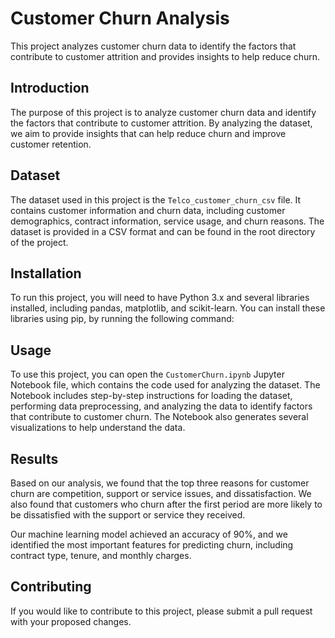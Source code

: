 # Customer Churn Analysis

This project analyzes customer churn data to identify the factors that contribute to customer attrition and provides insights to help reduce churn.

## Introduction

The purpose of this project is to analyze customer churn data and identify the factors that contribute to customer attrition. By analyzing the dataset, we aim to provide insights that can help reduce churn and improve customer retention.

## Dataset

The dataset used in this project is the `Telco_customer_churn_csv` file. It contains customer information and churn data, including customer demographics, contract information, service usage, and churn reasons. The dataset is provided in a CSV format and can be found in the root directory of the project.

## Installation

To run this project, you will need to have Python 3.x and several libraries installed, including pandas, matplotlib, and scikit-learn. You can install these libraries using pip, by running the following command:


## Usage

To use this project, you can open the `CustomerChurn.ipynb` Jupyter Notebook file, which contains the code used for analyzing the dataset. The Notebook includes step-by-step instructions for loading the dataset, performing data preprocessing, and analyzing the data to identify factors that contribute to customer churn. The Notebook also generates several visualizations to help understand the data.

## Results

Based on our analysis, we found that the top three reasons for customer churn are competition, support or service issues, and dissatisfaction. We also found that customers who churn after the first period are more likely to be dissatisfied with the support or service they received.

Our machine learning model achieved an accuracy of 90%, and we identified the most important features for predicting churn, including contract type, tenure, and monthly charges.

## Contributing

If you would like to contribute to this project, please submit a pull request with your proposed changes.

